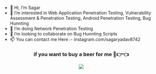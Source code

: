 - 👋 Hi, I’m Sagar
- 👀 I’m interested in Web Application Penetration Testing, Vulnerability Assessment & Penetration Testing, Android Penetration Testing, Bug Hunnting
- 🌱 I’m doing Network Penetration Testing
- 💞️ I’m looking to collaborate on Bug Hunnting Scripts
- 📫 You can contact me Here :- instagram.com/sagaryadav8742



<h3 align="center"> if you want to buy a beer for me 🥺👉👈
<p></P>
<a href="https://www.buymeacoffee.com/sagaryadav8742"><img src="https://img.buymeacoffee.com/button-api/?text=Buy me a coffee&emoji=☕&slug=sagaryadav8742&button_colour=14bdb2&font_colour=000000&font_family=Cookie&outline_colour=000000&coffee_colour=FFDD00"></a>
</h3>
